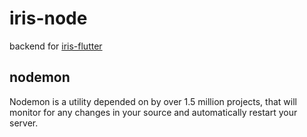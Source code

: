 # iris-node

backend for [iris-flutter](https://github.com/AzusaChino/iris-flutter)

## nodemon

Nodemon is a utility depended on by over 1.5 million projects, that will monitor for any changes in your source and automatically restart your server.
